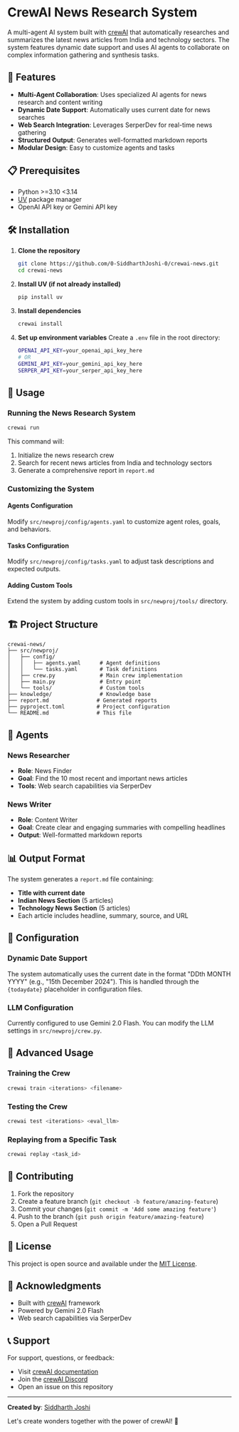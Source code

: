 # CrewAI News Research System

A multi-agent AI system built with [crewAI](https://crewai.com) that automatically researches and summarizes the latest news articles from India and technology sectors. The system features dynamic date support and uses AI agents to collaborate on complex information gathering and synthesis tasks.

## 🚀 Features

- **Multi-Agent Collaboration**: Uses specialized AI agents for news research and content writing
- **Dynamic Date Support**: Automatically uses current date for news searches
- **Web Search Integration**: Leverages SerperDev for real-time news gathering
- **Structured Output**: Generates well-formatted markdown reports
- **Modular Design**: Easy to customize agents and tasks

## 📋 Prerequisites

- Python >=3.10 <3.14
- [UV](https://docs.astral.sh/uv/) package manager
- OpenAI API key or Gemini API key

## 🛠️ Installation

1. **Clone the repository**
   ```bash
   git clone https://github.com/0-SiddharthJoshi-0/crewai-news.git
   cd crewai-news
   ```

2. **Install UV (if not already installed)**
   ```bash
   pip install uv
   ```

3. **Install dependencies**
   ```bash
   crewai install
   ```

4. **Set up environment variables**
   Create a `.env` file in the root directory:
   ```bash
   OPENAI_API_KEY=your_openai_api_key_here
   # OR
   GEMINI_API_KEY=your_gemini_api_key_here
   SERPER_API_KEY=your_serper_api_key_here
   ```

## 🎯 Usage

### Running the News Research System

```bash
crewai run
```

This command will:
1. Initialize the news research crew
2. Search for recent news articles from India and technology sectors
3. Generate a comprehensive report in `report.md`

### Customizing the System

#### Agents Configuration
Modify `src/newproj/config/agents.yaml` to customize agent roles, goals, and behaviors.

#### Tasks Configuration  
Modify `src/newproj/config/tasks.yaml` to adjust task descriptions and expected outputs.

#### Adding Custom Tools
Extend the system by adding custom tools in `src/newproj/tools/` directory.

## 🏗️ Project Structure

```
crewai-news/
├── src/newproj/
│   ├── config/
│   │   ├── agents.yaml      # Agent definitions
│   │   └── tasks.yaml       # Task definitions
│   ├── crew.py              # Main crew implementation
│   ├── main.py              # Entry point
│   └── tools/               # Custom tools
├── knowledge/               # Knowledge base
├── report.md               # Generated reports
├── pyproject.toml          # Project configuration
└── README.md               # This file
```

## 🤖 Agents

### News Researcher
- **Role**: News Finder
- **Goal**: Find the 10 most recent and important news articles
- **Tools**: Web search capabilities via SerperDev

### News Writer
- **Role**: Content Writer  
- **Goal**: Create clear and engaging summaries with compelling headlines
- **Output**: Well-formatted markdown reports

## 📊 Output Format

The system generates a `report.md` file containing:
- **Title with current date**
- **Indian News Section** (5 articles)
- **Technology News Section** (5 articles)
- Each article includes headline, summary, source, and URL

## 🔧 Configuration

### Dynamic Date Support
The system automatically uses the current date in the format "DDth MONTH YYYY" (e.g., "15th December 2024"). This is handled through the `{todaydate}` placeholder in configuration files.

### LLM Configuration
Currently configured to use Gemini 2.0 Flash. You can modify the LLM settings in `src/newproj/crew.py`.

## 🚀 Advanced Usage

### Training the Crew
```bash
crewai train <iterations> <filename>
```

### Testing the Crew
```bash
crewai test <iterations> <eval_llm>
```

### Replaying from a Specific Task
```bash
crewai replay <task_id>
```

## 🤝 Contributing

1. Fork the repository
2. Create a feature branch (`git checkout -b feature/amazing-feature`)
3. Commit your changes (`git commit -m 'Add some amazing feature'`)
4. Push to the branch (`git push origin feature/amazing-feature`)
5. Open a Pull Request

## 📝 License

This project is open source and available under the [MIT License](LICENSE).

## 🙏 Acknowledgments

- Built with [crewAI](https://crewai.com) framework
- Powered by Gemini 2.0 Flash
- Web search capabilities via SerperDev

## 📞 Support

For support, questions, or feedback:
- Visit [crewAI documentation](https://docs.crewai.com)
- Join the [crewAI Discord](https://discord.com/invite/X4JWnZnxPb)
- Open an issue on this repository

---

**Created by**: [Siddharth Joshi](https://github.com/0-SiddharthJoshi-0)

Let's create wonders together with the power of crewAI! 🚀 